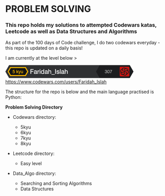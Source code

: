 # **PROBLEM SOLVING** 

### **This repo holds my solutions to attempted Codewars katas, Leetcode as well as Data Structures and Algorithms**

As part of the 100 days of Code challenge, I do two codewars everyday - this repo is updated on a daily basis!

I am currently at the level below >

![img.png](img.png)
https://www.codewars.com/users/Faridah_Islah

The structure for the repo is below and the main language practised is Python:

**Problem Solving Directory**

* Codewars directory:
    * 5kyu
    * 6kyu
    * 7kyu
    * 8kyu

* Leetcode directory:
    * Easy level
   
* Data_Algo directory:
    * Searching and Sorting Algorithms 
    * Data Structures
    
